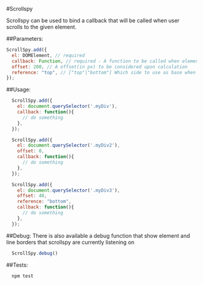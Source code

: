 #Scrollspy

Scrollspy can be used to bind a callback that will be called when user scrolls to the given element.

##Parameters:
```javascript
ScrollSpy.add({
  el: DOMElement, // required
  callback: Function, // required - A function to be called when element are scrolled into screen
  offset: 200, // A offset(in px) to be considered upon calculation
  reference: "top", // ["top"|"bottom"] Which side to use as base when calculation element position.
});
```

##Usage:
```javascript
  ScrollSpy.add({
    el: document.querySelector('.myDiv'),
    callback: function(){
      // do something
    },
  });

  ScrollSpy.add({
    el: document.querySelector('.myDiv2'),
    offset: 0,
    callback: function(){
      // do something
    },
  });

  ScrollSpy.add({
    el: document.querySelector('.myDiv3'),
    offset: 40,
    reference: "bottom",
    callback: function(){
      // do something
    },
  });
```

##Debug:
There is also available a debug function that show element and line borders that scrollspy are currently listening on
```javascript
  ScrollSpy.debug()
```

##Tests:
```shell
  npm test
```